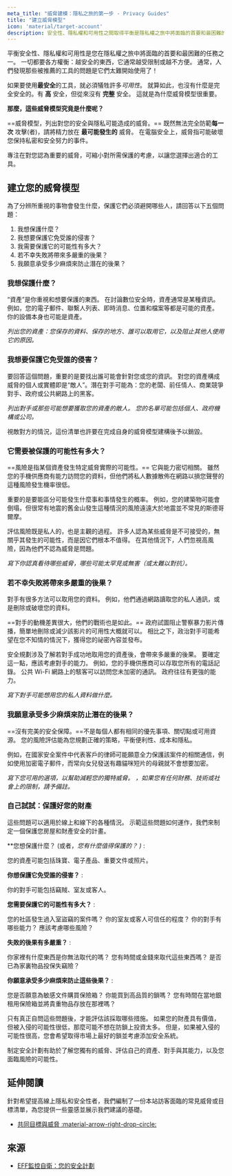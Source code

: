 ```yaml
---
meta_title: "威脅建模：隱私之旅的第一步 - Privacy Guides"
title: "建立威脅模型"
icon: 'material/target-account'
description: 安全性、隱私權和可用性之間取得平衡是隱私權之旅中將面臨的首要和最困難的任務之一。
---
```


平衡安全性、隱私權和可用性是您在隱私權之旅中將面臨的首要和最困難的任務之一。 一切都要各方權衡：越安全的東西，它通常越受限制或越不方便。 通常，人們發現那些被推薦的工具的問題是它們太難開始使用了！

如果要使用**最安全**的工具，就必須犠牲許多*可用性*。 就算如此，也沒有什麼是完全安全的。有 **高** 安全，但從來沒有 **完整** 安全。 這就是為什麼威脅模型很重要。

**那麼，這些威脅模型究竟是什麼呢？**

==威脅模型，列出對您的安全與隱私可能造成的威脅。== 既然無法完全防範**每一次** 攻擊(者)，請將精力放在 **最可能發生的** 威脅。 在電腦安全上，威脅指可能破壞您保持私密和安全努力的事件。

專注在對您認為重要的威脅，可縮小對所需保護的考慮，以讓您選擇出適合的工具。

## 建立您的威脅模型

為了分辨所重視的事物會發生什麼，保護它們必須避開哪些人，請回答以下五個問題：

1. 我想保護什麼？
2. 我想要保護它免受誰的侵害？
3. 我需要保護它的可能性有多大？
4. 若不幸失敗將帶來多嚴重的後果？
5. 我願意承受多少麻煩來防止潛在的後果？

### 我想保護什麼？

“資產”是你重視和想要保護的東西。 在討論數位安全時，資產通常是某種資訊。例如，您的電子郵件、聯繫人列表、即時消息、位置和檔案等都是可能的資產。 你的設備本身也可能是資產。

*列出您的資產：您保存的資料、保存的地方、誰可以取用它，以及阻止其他人使用它的原因。*

### 我想要保護它免受誰的侵害？

要回答這個問題，重要的是要找出誰可能會針對您或您的資訊。 對您的資產構成威脅的個人或實體即是“敵人”。潛在對手可能為：您的老闆、前任情人、商業競爭對手、政府或公共網路上的黑客。

*列出對手或那些可能想要獲取您的資產的敵人。 您的名單可能包括個人、政府機構或公司。*

視敵對方的情況，這份清單也許要在完成自身的威脅模型建構後予以銷毀。

### 它需要被保護的可能性有多大？

==風險是指某個資產發生特定威脅實際的可能性。== 它與能力密切相關。 雖然您的手機供應商有能力訪問您的資料，但他們將私人數據散佈在網路以損您聲譽的這種風險發生機率很低。

重要的是要能區分可能發生什麼事和事情發生的概率。 例如，您的建築物可能會倒塌，但很常有地震的舊金山發生這種情況的風險遠遠大於地震並不常見的斯德哥爾摩。

評估風險既是私人的，也是主觀的過程。 許多人認為某些威脅是不可接受的，無關乎其發生的可能性，而是因它們根本不值得。 在其他情況下，人們忽視高風險，因為他們不認為威脅是問題。

*寫下你認真看待哪些威脅，哪些可能太罕見或無害（或太難以對抗）。*

### 若不幸失敗將帶來多嚴重的後果？

對手有很多方法可以取用您的資料。 例如，他們通過網路讀取您的私人通訊，或是刪除或破壞您的資料。

==對手的動機差異很大，他們的戰術也是如此。== 政府試圖阻止警察暴力影片傳播，簡單地刪除或減少該影片的可用性大概就可以。 相比之下，政治對手可能希望在您不知情的情況下，獲得您的祕密內容並發布。

安全規劃涉及了解若對手成功地取用您的資產後，會帶來多嚴重的後果。 要確定這一點，應該考慮對手的能力。 例如，您的手機供應商可以存取您所有的電話記錄。 公共 Wi-Fi 網路上的駭客可以訪問您未加密的通訊。 政府往往有更強的能力。

*寫下對手可能想用您的私人資料做什麼。*

### 我願意承受多少麻煩來防止潛在的後果？

==沒有完美的安全保障。==不是每個人都有相同的優先事項、關切點或可用資源。 您的風險評估能為您規劃正確的策略，平衡便利性、成本和隱私。

例如，在國家安全案件中代表客戶的律師可能願意全力保護該案件的相關通信，例如使用加密電子郵件，而常向女兒發送有趣貓咪短片的母親就不會想要加密。

*寫下您可用的選項，以幫助減輕您的獨特威脅。 ，如果您有任何財務、技術或社會上的限制，請予備註。*

### 自己試試：保護好您的財產

這些問題可以適用於線上和線下的各種情況。 示範這些問題如何運作，我們來制定一個保護您房屋和財產安全的計畫。

**您想保護什麼？ (或者，*您有什麼值得保護的？ *)**
:

您的資產可能包括珠寶、電子產品、重要文件或照片。

**你想保護它免受誰的侵害？**
:

你的對手可能包括竊賊、室友或客人。

**您需要保護它的可能性有多大？**
:

您的社區發生過入室盜竊的案件嗎？ 你的室友或客人可信任的程度？ 你的對手有哪些能力？ 應該考慮哪些風險？

**失敗的後果有多嚴重？**
:

你家裡有什麼東西是你無法取代的嗎？ 您有時間或金錢來取代這些東西嗎？ 是否已為家裏物品投保失竊險？

**你願意承受多少麻煩來防止這些後果？**
:

您是否願意為敏感文件購買保險箱？ 你能買到高品質的鎖嗎？ 您有時間在當地銀租用保險箱並將貴重物品存放在那裡嗎？

只有真正自問這些問題後，才能評估該採取哪些措施。 如果您的財產具有價值，但被入侵的可能性很低，那麼可能不想在防鎖上投資太多。 但是，如果被入侵的可能性很高，您會希望取得市場上最好的鎖並考慮添加安全系統。

制定安全計劃有助於了解您獨有的威脅、評估自己的資產、對手與其能力，以及您面臨風險的可能性。

## 延伸閱讀

針對希望提高線上隱私和安全性者，我們編制了一份本站訪客面臨的常見威脅或目標清單，為您提供一些靈感並展示我們建議的基礎。

- [共同目標與威脅 :material-arrow-right-drop-circle:](common-threats.md)

## 來源

- [EFF監控自衛：您的安全計劃](https://ssd.eff.org/en/module/your-security-plan)
